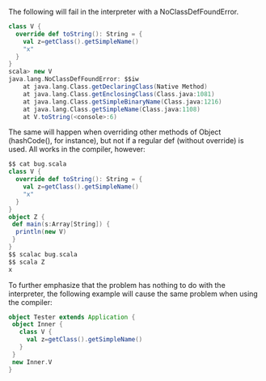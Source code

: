 The following will fail in the interpreter with a NoClassDefFoundError.

```scala
class V {
  override def toString(): String = {
    val z=getClass().getSimpleName()
    "x"
  }
}
scala> new V
java.lang.NoClassDefFoundError: $$iw
	at java.lang.Class.getDeclaringClass(Native Method)
	at java.lang.Class.getEnclosingClass(Class.java:1081)
	at java.lang.Class.getSimpleBinaryName(Class.java:1216)
	at java.lang.Class.getSimpleName(Class.java:1108)
	at V.toString(<console>:6)
```

The same will happen when overriding other methods of Object (hashCode(), for instance), but not if a regular def (without override) is used. All works in the compiler, however:

```scala
$$ cat bug.scala
class V {
  override def toString(): String = {
    val z=getClass().getSimpleName()
    "x"
  }
}
object Z {
 def main(s:Array[String]) {
  println(new V)
 }
}
$$ scalac bug.scala
$$ scala Z
x
```
To further emphasize that the problem has nothing to do with the interpreter, the following example will cause the same problem when using the compiler:
```scala
object Tester extends Application {
 object Inner {
   class V {
     val z=getClass().getSimpleName()
   }
 }
 new Inner.V
}
```
